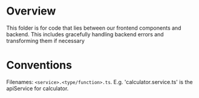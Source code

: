 # Overview

This folder is for code that lies between our frontend components and backend.
This includes gracefully handling backend errors and transforming them if necessary

# Conventions

Filenames: `<service>.<type/function>.ts`. E.g. 'calculator.service.ts' is the apiService for calculator.
